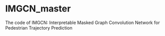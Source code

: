 # IMGCN_master
The code of IMGCN: Interpretable Masked Graph Convolution Network for Pedestrian Trajectory Prediction
